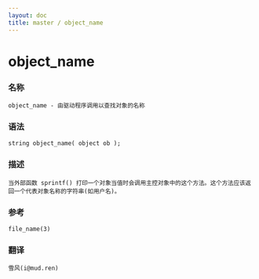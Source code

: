 ```yaml
---
layout: doc
title: master / object_name
---
```

# object_name

### 名称

    object_name - 由驱动程序调用以查找对象的名称

### 语法

    string object_name( object ob );

### 描述

    当外部函数 sprintf() 打印一个对象当值时会调用主控对象中的这个方法。这个方法应该返回一个代表对象名称的字符串(如用户名)。

### 参考

    file_name(3)

### 翻译

    雪风(i@mud.ren)
